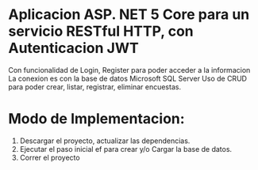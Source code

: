 # Aplicacion ASP. NET 5 Core para un servicio RESTful HTTP, con Autenticacion JWT
Con funcionalidad de Login, Register para poder acceder a la informacion
La conexion es con la base de datos Microsoft SQL Server
Uso de CRUD para poder crear, listar, registrar, eliminar encuestas.

# Modo de Implementacion:
1.   Descargar el proyecto, actualizar las dependencias.
2.   Ejecutar el paso inicial ef para crear y/o Cargar la base de datos.
3.   Correr el proyecto


